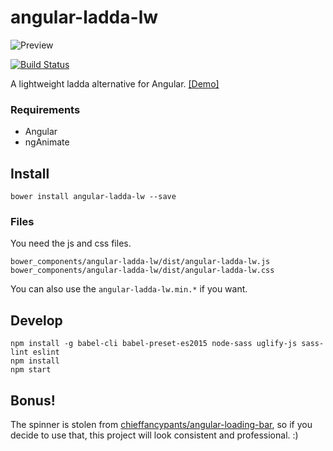 # angular-ladda-lw

![Preview](http://i.imgur.com/6QZvPo4.gif)

[![Build Status](https://travis-ci.org/aeharding/angular-ladda-lw.svg?branch=master)](https://travis-ci.org/aeharding/angular-ladda-lw)

A lightweight ladda alternative for Angular. [[Demo]](http://aeharding.github.io/angular-ladda-lw/)

### Requirements

  * Angular
  * ngAnimate

## Install

```
bower install angular-ladda-lw --save
```

### Files

You need the js and css files.

```
bower_components/angular-ladda-lw/dist/angular-ladda-lw.js
bower_components/angular-ladda-lw/dist/angular-ladda-lw.css
```

You can also use the `angular-ladda-lw.min.*` if you want.

## Develop

```
npm install -g babel-cli babel-preset-es2015 node-sass uglify-js sass-lint eslint
npm install
npm start
```

## Bonus!

The spinner is stolen from [chieffancypants/angular-loading-bar](https://github.com/chieffancypants/angular-loading-bar), so if you decide to use that, this project will look consistent and professional. :)
